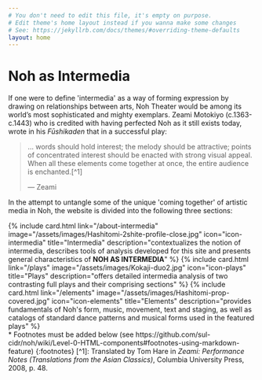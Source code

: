 ```yaml
---
# You don't need to edit this file, it's empty on purpose.
# Edit theme's home layout instead if you wanna make some changes
# See: https://jekyllrb.com/docs/themes/#overriding-theme-defaults
layout: home
---
```


<div
  class="home__image"
  style="background-image: url('/assets/images/Hashi3.jpg');"
></div>
<div class="home__content">
  <div class="wrapper">
    <h1>Noh as Intermedia</h1>
    <p>
      If one were to define 'intermedia' as a way of forming expression by
      drawing on relationships between arts, Noh Theater would be among its
      world’s most sophisticated and mighty exemplars. Zeami Motokiyo
      (c.1363-c.1443) who is credited with having perfected Noh as it still
      exists today, wrote in his <em>Fūshikaden</em> that in a successful play:
    </p>
    <blockquote>
      <p class="blockquote__paragraph" markdown="1">
        … words should hold interest; the melody should be attractive; points of
        concentrated interest should be enacted with strong visual appeal. When
        all these elements come together at once, the entire audience is
        enchanted.[^1]
      </p>
      <footer>— Zeami</footer>
    </blockquote>
    <p>
      In the attempt to untangle some of the unique 'coming together' of
      artistic media in Noh, the website is divided into the following three
      sections:
    </p>
    <div class="cards-container">
      {% include card.html link="/about-intermedia"
      image="/assets/images/Hashitomi-2shite-profile-close.jpg"
      icon="icon-intermedia" title="Intermedia" description="contextualizes the
      notion of intermedia, describes tools of analysis developed for this site
      and presents general characteristics of
      <strong>NOH AS INTERMEDIA</strong>" %} {% include card.html link="/plays"
      image="/assets/images/Kokaji-duo2.jpg" icon="icon-plays" title="Plays"
      description="offers detailed intermedia analysis of two contrasting full
      plays and their comprising sections" %} {% include card.html
      link="/elements" image="/assets/images/Hashitomi-prop-covered.jpg"
      icon="icon-elements" title="Elements" description="provides fundamentals
      of Noh's form, music, movement, text and staging, as well as catalogs of
      standard dance patterns and musical forms used in the featured plays" %}
    </div>
    <!-- prettier-ignore -->
    <div markdown="1">
* Footnotes must be added below (see https://github.com/sul-cidr/noh/wiki/Level-0-HTML-components#footnotes-using-markdown-feature)
{:footnotes}
[^1]: Translated by Tom Hare in <em>Zeami: Performance Notes (Translations from the Asian Classics)</em>, Columbia University Press, 2008, p. 48.
</div>
  </div>
</div>
